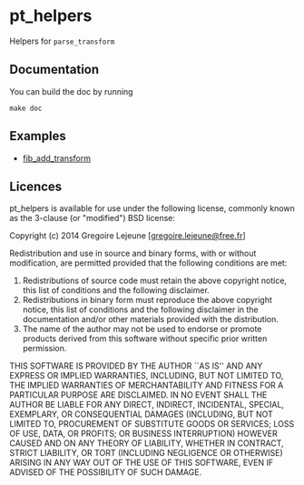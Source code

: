 # pt_helpers

Helpers for `parse_transform`

## Documentation

You can build the doc by running 

```
make doc
```

## Examples

* [fib_add_transform](https://github.com/emedia-project/pt_helpers/blob/master/examples/fib_add_transform.erl)

## Licences

pt_helpers is available for use under the following license, commonly known
as the 3-clause (or "modified") BSD license:

Copyright (c) 2014 Gregoire Lejeune [gregoire.lejeune@free.fr]

Redistribution and use in source and binary forms, with or without
modification, are permitted provided that the following conditions
are met:

1. Redistributions of source code must retain the above copyright
notice, this list of conditions and the following disclaimer.
2. Redistributions in binary form must reproduce the above copyright
notice, this list of conditions and the following disclaimer in the
documentation and/or other materials provided with the distribution.
3. The name of the author may not be used to endorse or promote products
derived from this software without specific prior written permission.

THIS SOFTWARE IS PROVIDED BY THE AUTHOR ``AS IS'' AND ANY EXPRESS OR
IMPLIED WARRANTIES, INCLUDING, BUT NOT LIMITED TO, THE IMPLIED WARRANTIES
OF MERCHANTABILITY AND FITNESS FOR A PARTICULAR PURPOSE ARE DISCLAIMED.
IN NO EVENT SHALL THE AUTHOR BE LIABLE FOR ANY DIRECT, INDIRECT,
INCIDENTAL, SPECIAL, EXEMPLARY, OR CONSEQUENTIAL DAMAGES (INCLUDING, BUT
NOT LIMITED TO, PROCUREMENT OF SUBSTITUTE GOODS OR SERVICES; LOSS OF USE,
DATA, OR PROFITS; OR BUSINESS INTERRUPTION) HOWEVER CAUSED AND ON ANY
THEORY OF LIABILITY, WHETHER IN CONTRACT, STRICT LIABILITY, OR TORT
(INCLUDING NEGLIGENCE OR OTHERWISE) ARISING IN ANY WAY OUT OF THE USE OF
THIS SOFTWARE, EVEN IF ADVISED OF THE POSSIBILITY OF SUCH DAMAGE.

